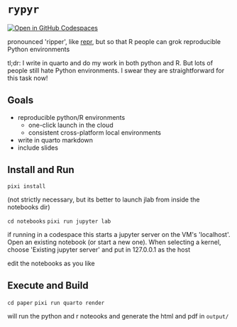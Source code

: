 # `rypyr`

[![Open in GitHub Codespaces](https://github.com/codespaces/badge.svg)](https://codespaces.new/knaaptime/rypyr)

pronounced 'ripper', like [repr](), but so that R people can grok reproducible Python environments

tl;dr: I write in quarto and do my work in both python and R. But lots of people still hate Python environments. I swear they are straightforward for this task now!

## Goals

- reproducible python/R environments
  - one-click launch in the cloud
  - consistent cross-platform local environments
- write in quarto markdown 
- include slides


## Install and Run

`pixi install`

(not strictly necessary, but its better to launch jlab from inside the notebooks dir)

`cd notebooks`
`pixi run jupyter lab`

if running in a codespace this starts a jupyter server on the VM's 'localhost'.
Open an existing notebook (or start a new one). When selecting a kernel, choose
'Existing jupyter server' and put in 127.0.0.1 as the host

edit the notebooks as you like

## Execute and Build

`cd paper`
`pixi run quarto render`

will run the python and r noteooks and generate the html and pdf in `output/`

